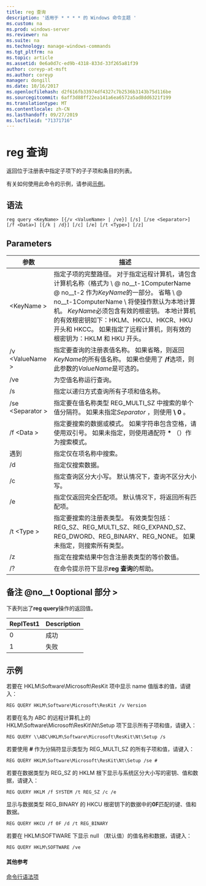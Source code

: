 ```yaml
---
title: reg 查询
description: '适用于 * * * * 的 Windows 命令主题 '
ms.custom: na
ms.prod: windows-server
ms.reviewer: na
ms.suite: na
ms.technology: manage-windows-commands
ms.tgt_pltfrm: na
ms.topic: article
ms.assetid: 0e6a0d7c-ed9b-4318-833d-33f265a81f39
author: coreyp-at-msft
ms.author: coreyp
manager: dongill
ms.date: 10/16/2017
ms.openlocfilehash: d2f616fb33974df4327c7b2536b3143b75d116be
ms.sourcegitcommit: 6aff3d88ff22ea141a6ea6572a5ad8dd6321f199
ms.translationtype: MT
ms.contentlocale: zh-CN
ms.lasthandoff: 09/27/2019
ms.locfileid: "71371716"
---
```

# <a name="reg-query"></a>reg 查询



返回位于注册表中指定子项下的子子项和条目的列表。

有关如何使用此命令的示例，请参阅[示例](#BKMK_examples)。

## <a name="syntax"></a>语法

```
reg query <KeyName> [{/v <ValueName> | /ve}] [/s] [/se <Separator>] [/f <Data>] [{/k | /d}] [/c] [/e] [/t <Type>] [/z]
```

## <a name="parameters"></a>Parameters

|参数|描述|
|---------|-----------|
|\<KeyName >|指定子项的完整路径。 对于指定远程计算机，请包含计算机名称（格式为 \\ @ no__t-1ComputerName @ no__t-2 作为*KeyName*的一部分。 省略 \\ @ no__t-1ComputerName \ 将使操作默认为本地计算机。 *KeyName*必须包含有效的根密钥。 本地计算机的有效根密钥如下：HKLM、HKCU、HKCR、HKU 开头和 HKCC。 如果指定了远程计算机，则有效的根密钥为：HKLM 和 HKU 开头。|
|/v \<ValueName >|指定要查询的注册表值名称。 如果省略，则返回*KeyName*的所有值名称。 如果也使用了 **/f**选项，则此参数的*ValueName*是可选的。|
|/ve|为空值名称运行查询。|
|/s|指定以递归方式查询所有子项和值名称。|
|/se \<Separator >|指定要在值名称类型 REG_MULTI_SZ 中搜索的单个值分隔符。 如果未指定*Separator* ，则使用 **\ 0** 。|
|/f \<Data >|指定要搜索的数据或模式。 如果字符串包含空格，请使用双引号。 如果未指定，则使用通配符 **&#42;** （）作为搜索模式。|
|遇到|指定仅在项名称中搜索。|
|/d|指定仅搜索数据。|
|/c|指定查询区分大小写。 默认情况下，查询不区分大小写。|
|/e|指定仅返回完全匹配项。 默认情况下，将返回所有匹配项。|
|/t \<Type >|指定要搜索的注册表类型。 有效类型包括：REG_SZ、REG_MULTI_SZ、REG_EXPAND_SZ、REG_DWORD、REG_BINARY、REG_NONE。 如果未指定，则搜索所有类型。|
|/z|指定在搜索结果中包含注册表类型的等价数值。|
|/?|在命令提示符下显示**reg 查询**的帮助。|

## <a name="remarks-optional-section"></a>备注 @no__t 0optional 部分 >

下表列出了**reg query**操作的返回值。

|ReplTest1|Description|
|-----|-----------|
|0|成功|
|1|失败|

## <a name="BKMK_examples"></a>示例

若要在 HKLM\Software\Microsoft\ResKit 项中显示 name 值版本的值，请键入：
```
REG QUERY HKLM\Software\Microsoft\ResKit /v Version
```
若要在名为 ABC 的远程计算机上的 HKLM\Software\Microsoft\ResKit\Nt\Setup 项下显示所有子项和值，请键入：
```
REG QUERY \\ABC\HKLM\Software\Microsoft\ResKit\Nt\Setup /s
```
若要使用 **#** 作为分隔符显示类型为 REG_MULTI_SZ 的所有子项和值，请键入：
```
REG QUERY HKLM\Software\Microsoft\ResKit\Nt\Setup /se #
```
若要在数据类型为 REG_SZ 的 HKLM 根下显示与系统区分大小写的密钥、值和数据，请键入：
```
REG QUERY HKLM /f SYSTEM /t REG_SZ /c /e
```
显示与数据类型 REG_BINARY 的 HKCU 根密钥下的数据中的**0F**匹配的键、值和数据。
```
REG QUERY HKCU /f 0F /d /t REG_BINARY
```
若要在 HKLM\SOFTWARE 下显示 null （默认值）的值名称和数据，请键入：
```
REG QUERY HKLM\SOFTWARE /ve
```

#### <a name="additional-references"></a>其他参考

[命令行语法项](command-line-syntax-key.md)